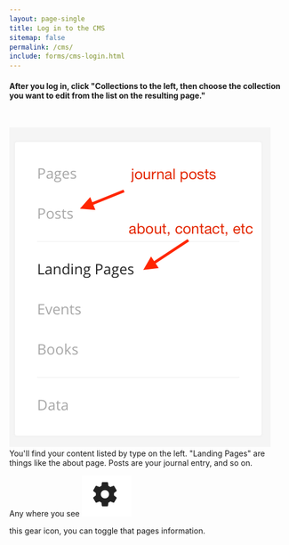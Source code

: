 ```yaml
---
layout: page-single
title: Log in to the CMS
sitemap: false
permalink: /cms/
include: forms/cms-login.html
---
```



#### After you log in, click "Collections to the left, then choose the collection you want to edit from the list on the resulting page."

&nbsp;

![](/uploads/versions/screen-shot-2016-09-22-at-11-09-38-am---x----470-574x---.png)You'll find your content listed by type on the left. "Landing Pages" are things like the about page. Posts are your journal entry, and so on.&nbsp;

Any where you see&nbsp;![](/uploads/versions/screen-shot-2016-09-22-at-11-13-12-am---x----90-74x---.png)

this gear icon, you can toggle that pages information.